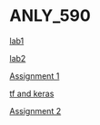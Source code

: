 # ANLY_590

[lab1](https://github.com/liruizhe1995/ANLY_590/blob/master/ffnn_1_lab%20(1).ipynb)

[lab2](https://github.com/liruizhe1995/ANLY_590/blob/master/Lab2_ffnn_part2%20(1).ipynb)

[Assignment 1](https://github.com/liruizhe1995/ANLY_590/blob/master/HW1.ipynb)

[tf and keras](https://github.com/liruizhe1995/ANLY_590/blob/master/tf_and_keras%20(1).ipynb)

[Assignment 2](https://github.com/liruizhe1995/ANLY_590/blob/master/asssignment2%20(2).ipynb)
